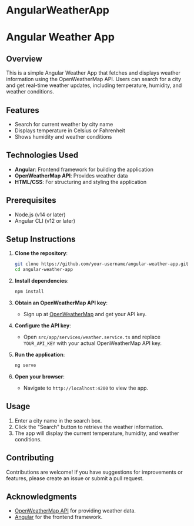 # AngularWeatherApp

# Angular Weather App

## Overview

This is a simple Angular Weather App that fetches and displays weather information using the OpenWeatherMap API. Users can search for a city and get real-time weather updates, including temperature, humidity, and weather conditions.

## Features

- Search for current weather by city name
- Displays temperature in Celsius or Fahrenheit
- Shows humidity and weather conditions
<!-- - Responsive design for various devices -->

## Technologies Used

- **Angular**: Frontend framework for building the application
- **OpenWeatherMap API**: Provides weather data
- **HTML/CSS**: For structuring and styling the application

## Prerequisites

- Node.js (v14 or later)
- Angular CLI (v12 or later)

## Setup Instructions

1. **Clone the repository**:
   ```bash
   git clone https://github.com/your-username/angular-weather-app.git
   cd angular-weather-app
   ```

2. **Install dependencies**:
   ```bash
   npm install
   ```

3. **Obtain an OpenWeatherMap API key**:
   - Sign up at [OpenWeatherMap](https://openweathermap.org/) and get your API key.

4. **Configure the API key**:
   - Open `src/app/services/weather.service.ts` and replace `YOUR_API_KEY` with your actual OpenWeatherMap API key.

5. **Run the application**:
   ```bash
   ng serve
   ```

6. **Open your browser**:
   - Navigate to `http://localhost:4200` to view the app.

## Usage

1. Enter a city name in the search box.
2. Click the "Search" button to retrieve the weather information.
3. The app will display the current temperature, humidity, and weather conditions.

## Contributing

Contributions are welcome! If you have suggestions for improvements or features, please create an issue or submit a pull request.

## Acknowledgments

- [OpenWeatherMap API](https://openweathermap.org/api) for providing weather data.
- [Angular](https://angular.io/) for the frontend framework.

